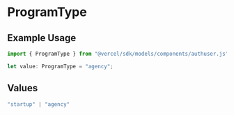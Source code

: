 # ProgramType

## Example Usage

```typescript
import { ProgramType } from "@vercel/sdk/models/components/authuser.js";

let value: ProgramType = "agency";
```

## Values

```typescript
"startup" | "agency"
```